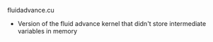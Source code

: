 fluidadvance.cu
- Version of the fluid advance kernel that didn't store intermediate variables in memory